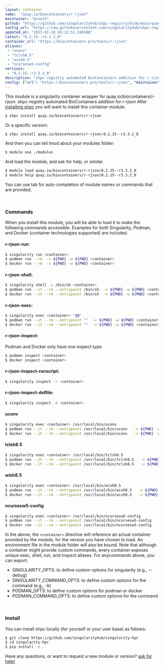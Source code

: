 ```yaml
---
layout: container
name:  "quay.io/biocontainers/r-rjson"
maintainer: "@vsoch"
github: "https://github.com/singularityhub/shpc-registry/blob/main/quay.io/biocontainers/r-rjson/container.yaml"
config_url: "https://raw.githubusercontent.com/singularityhub/shpc-registry/main/quay.io/biocontainers/r-rjson/container.yaml"
updated_at: "2023-01-18 03:12:51.340108"
latest: "0.2.15--r3.3.2_0"
container_url: "https://biocontainers.pro/tools/r-rjson"
aliases:
 - "uconv"
 - "tclsh8.5"
 - "wish8.5"
 - "ncursesw5-config"
versions:
 - "0.2.15--r3.3.2_0"
description: "shpc-registry automated BioContainers addition for r-rjson"
config: {"url": "https://biocontainers.pro/tools/r-rjson", "maintainer": "@vsoch", "description": "shpc-registry automated BioContainers addition for r-rjson", "latest": {"0.2.15--r3.3.2_0": "sha256:5e946558733f86231f1333da4602aee4207c745f2805cc620bc704453d1e11f9"}, "tags": {"0.2.15--r3.3.2_0": "sha256:5e946558733f86231f1333da4602aee4207c745f2805cc620bc704453d1e11f9"}, "docker": "quay.io/biocontainers/r-rjson", "aliases": {"uconv": "/usr/local/bin/uconv", "tclsh8.5": "/usr/local/bin/tclsh8.5", "wish8.5": "/usr/local/bin/wish8.5", "ncursesw5-config": "/usr/local/bin/ncursesw5-config"}}
---
```


This module is a singularity container wrapper for quay.io/biocontainers/r-rjson.
shpc-registry automated BioContainers addition for r-rjson
After [installing shpc](#install) you will want to install this container module:


```bash
$ shpc install quay.io/biocontainers/r-rjson
```

Or a specific version:

```bash
$ shpc install quay.io/biocontainers/r-rjson:0.2.15--r3.3.2_0
```

And then you can tell lmod about your modules folder:

```bash
$ module use ./modules
```

And load the module, and ask for help, or similar.

```bash
$ module load quay.io/biocontainers/r-rjson/0.2.15--r3.3.2_0
$ module help quay.io/biocontainers/r-rjson/0.2.15--r3.3.2_0
```

You can use tab for auto-completion of module names or commands that are provided.

<br>

### Commands

When you install this module, you will be able to load it to make the following commands accessible.
Examples for both Singularity, Podman, and Docker (container technologies supported) are included.

#### r-rjson-run:

```bash
$ singularity run <container>
$ podman run --rm  -v ${PWD} -w ${PWD} <container>
$ docker run --rm  -v ${PWD} -w ${PWD} <container>
```

#### r-rjson-shell:

```bash
$ singularity shell -s /bin/sh <container>
$ podman run --it --rm --entrypoint /bin/sh  -v ${PWD} -w ${PWD} <container>
$ docker run --it --rm --entrypoint /bin/sh  -v ${PWD} -w ${PWD} <container>
```

#### r-rjson-exec:

```bash
$ singularity exec <container> "$@"
$ podman run --it --rm --entrypoint ""  -v ${PWD} -w ${PWD} <container> "$@"
$ docker run --it --rm --entrypoint ""  -v ${PWD} -w ${PWD} <container> "$@"
```

#### r-rjson-inspect:

Podman and Docker only have one inspect type.

```bash
$ podman inspect <container>
$ docker inspect <container>
```

#### r-rjson-inspect-runscript:

```bash
$ singularity inspect -r <container>
```

#### r-rjson-inspect-deffile:

```bash
$ singularity inspect -d <container>
```


#### uconv

```bash
$ singularity exec <container> /usr/local/bin/uconv
$ podman run --it --rm --entrypoint /usr/local/bin/uconv   -v ${PWD} -w ${PWD} <container> -c " $@"
$ docker run --it --rm --entrypoint /usr/local/bin/uconv   -v ${PWD} -w ${PWD} <container> -c " $@"
```


#### tclsh8.5

```bash
$ singularity exec <container> /usr/local/bin/tclsh8.5
$ podman run --it --rm --entrypoint /usr/local/bin/tclsh8.5   -v ${PWD} -w ${PWD} <container> -c " $@"
$ docker run --it --rm --entrypoint /usr/local/bin/tclsh8.5   -v ${PWD} -w ${PWD} <container> -c " $@"
```


#### wish8.5

```bash
$ singularity exec <container> /usr/local/bin/wish8.5
$ podman run --it --rm --entrypoint /usr/local/bin/wish8.5   -v ${PWD} -w ${PWD} <container> -c " $@"
$ docker run --it --rm --entrypoint /usr/local/bin/wish8.5   -v ${PWD} -w ${PWD} <container> -c " $@"
```


#### ncursesw5-config

```bash
$ singularity exec <container> /usr/local/bin/ncursesw5-config
$ podman run --it --rm --entrypoint /usr/local/bin/ncursesw5-config   -v ${PWD} -w ${PWD} <container> -c " $@"
$ docker run --it --rm --entrypoint /usr/local/bin/ncursesw5-config   -v ${PWD} -w ${PWD} <container> -c " $@"
```



In the above, the `<container>` directive will reference an actual container provided
by the module, for the version you have chosen to load. An environment file in the
module folder will also be bound. Note that although a container
might provide custom commands, every container exposes unique exec, shell, run, and
inspect aliases. For anycommands above, you can export:

 - SINGULARITY_OPTS: to define custom options for singularity (e.g., --debug)
 - SINGULARITY_COMMAND_OPTS: to define custom options for the command (e.g., -b)
 - PODMAN_OPTS: to define custom options for podman or docker
 - PODMAN_COMMAND_OPTS: to define custom options for the command

<br>

### Install

You can install shpc locally (for yourself or your user base) as follows:

```bash
$ git clone https://github.com/singularityhub/singularity-hpc
$ cd singularity-hpc
$ pip install -e .
```

Have any questions, or want to request a new module or version? [ask for help!](https://github.com/singularityhub/singularity-hpc/issues)